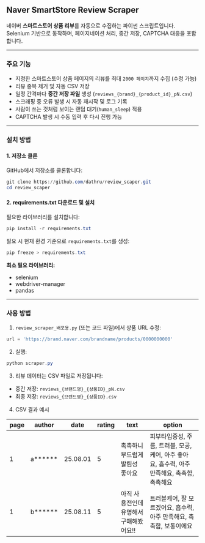 ## Naver SmartStore Review Scraper

네이버 **스마트스토어 상품 리뷰**를 자동으로 수집하는 파이썬 스크립트입니다.  
Selenium 기반으로 동작하며, 페이지네이션 처리, 중간 저장, CAPTCHA 대응을 포함합니다.

---

### 주요 기능
- 지정한 스마트스토어 상품 페이지의 리뷰를 최대 `2000 페이지`까지 수집 (수정 가능)
- 리뷰 중복 제거 및 자동 CSV 저장
- 일정 간격마다 **중간 저장 파일** 생성 (`reviews_{brand}_{product_id}_pN.csv`)
- 스크래핑 중 오류 발생 시 자동 재시작 및 로그 기록
- 사람이 쓰는 것처럼 보이는 랜덤 대기(`human_sleep`) 적용
- CAPTCHA 발생 시 수동 입력 후 다시 진행 가능

---

### 설치 방법

#### 1. 저장소 클론
GitHub에서 저장소를 클론합니다:

```powershell
git clone https://github.com/dathru/review_scaper.git
cd review_scaper
```

#### 2. requirements.txt 다운로드 및 설치
필요한 라이브러리를 설치합니다:

```powershell
pip install -r requirements.txt
```

필요 시 현재 환경 기준으로 `requirements.txt`를 생성:

```powershell
pip freeze > requirements.txt
```

**최소 필요 라이브러리:**
- selenium
- webdriver-manager
- pandas

---

### 사용 방법

1) `review_scraper_배포용.py` (또는 코드 파일)에서 상품 URL 수정:

```python
url = 'https://brand.naver.com/brandname/products/0000000000'
```

2) 실행:

```powershell
python scraper.py
```

3) 리뷰 데이터는 CSV 파일로 저장됩니다:
- 중간 저장: `reviews_{브랜드명}_{상품ID}_pN.csv`
- 최종 저장: `reviews_{브랜드명}_{상품ID}.csv`

4) CSV 결과 예시

| page | author  | date      | rating | text                                 | option                                         |
|------|---------|-----------|--------|--------------------------------------|------------------------------------------------|
| 1    | a****** | 25.08.01 | 5      | 촉촉하니 부드럽게 발림성 좋아요        | 피부타입중성, 주름, 트러블, 모공, 케어, 아주 좋아요, 흡수력, 아주 만족해요, 촉촉함, 촉촉해요 |
| 1    | b****** | 25.08.11 | 5      | 아직 사용전인데 유명해서 구매해봤어요!! | 트러블케어, 잘 모르겠어요, 흡수력, 아주 만족해요, 촉촉함, 보통이에요 |

